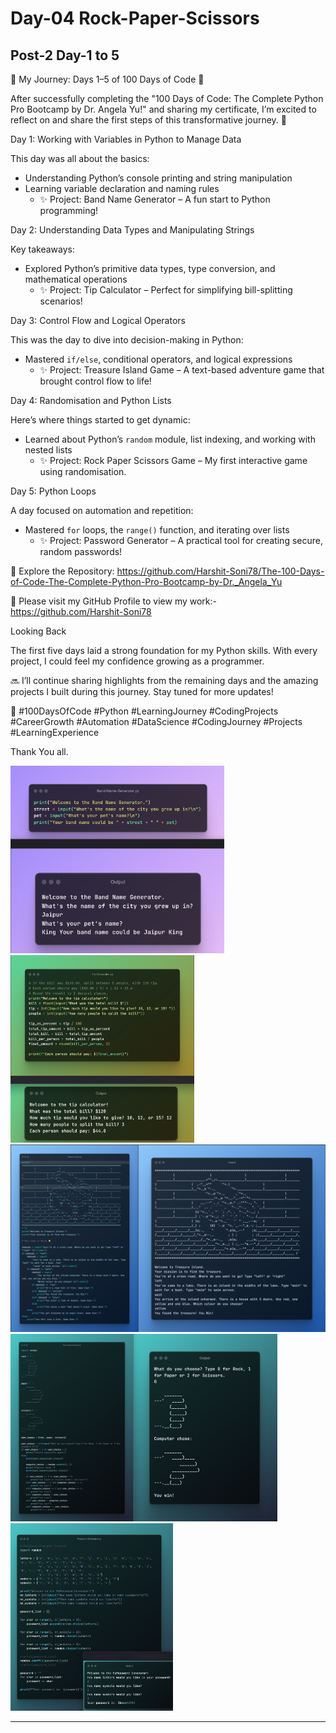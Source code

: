 # Day-04 Rock-Paper-Scissors

## Post-2 Day-1 to 5

🌟 My Journey: Days 1–5 of 100 Days of Code 🌟

After successfully completing the "100 Days of Code: The Complete Python Pro Bootcamp by Dr. Angela Yu!" and sharing my certificate, I’m excited to reflect on and share the first steps of this transformative journey. 🚀

Day 1: Working with Variables in Python to Manage Data

This day was all about the basics:

- Understanding Python’s console printing and string manipulation
- Learning variable declaration and naming rules
  - ✨ Project: Band Name Generator – A fun start to Python programming!

Day 2: Understanding Data Types and Manipulating Strings

Key takeaways:

- Explored Python’s primitive data types, type conversion, and mathematical operations
  - ✨ Project: Tip Calculator – Perfect for simplifying bill-splitting scenarios!

Day 3: Control Flow and Logical Operators

This was the day to dive into decision-making in Python:

- Mastered `if/else`, conditional operators, and logical expressions
  - ✨ Project: Treasure Island Game – A text-based adventure game that brought control flow to life!

Day 4: Randomisation and Python Lists

Here’s where things started to get dynamic:

- Learned about Python’s `random` module, list indexing, and working with nested lists
  - ✨ Project: Rock Paper Scissors Game – My first interactive game using randomisation.

Day 5: Python Loops

A day focused on automation and repetition:

- Mastered `for` loops, the `range()` function, and iterating over lists
  - ✨ Project: Password Generator – A practical tool for creating secure, random passwords!

🔗 Explore the Repository: <https://github.com/Harshit-Soni78/The-100-Days-of-Code-The-Complete-Python-Pro-Bootcamp-by-Dr._Angela_Yu>

📂 Please visit my GitHub Profile to view my work:- <https://github.com/Harshit-Soni78>

Looking Back

The first five days laid a strong foundation for my Python skills. With every project, I could feel my confidence growing as a programmer.

🔜 I’ll continue sharing highlights from the remaining days and the amazing projects I built during this journey. Stay tuned for more updates!

🚀 #100DaysOfCode #Python #LearningJourney #CodingProjects #CareerGrowth #Automation #DataScience #CodingJourney #Projects #LearningExperience

Thank You all.

<img height=300px alt="Day-1 to 5" src="Post Pics/Post-2 Day-1 to 5/Day-1.png">
<img height=300px alt="Day-1 to 5" src="Post Pics/Post-2 Day-1 to 5/Day-2.png">
<img height=300px alt="Day-1 to 5" src="Post Pics/Post-2 Day-1 to 5/Day-3.png">
<img height=300px alt="Day-1 to 5" src="Post Pics/Post-2 Day-1 to 5/Day-4.png">
<img height=300px alt="Day-1 to 5" src="Post Pics/Post-2 Day-1 to 5/Day-5.png">

---
